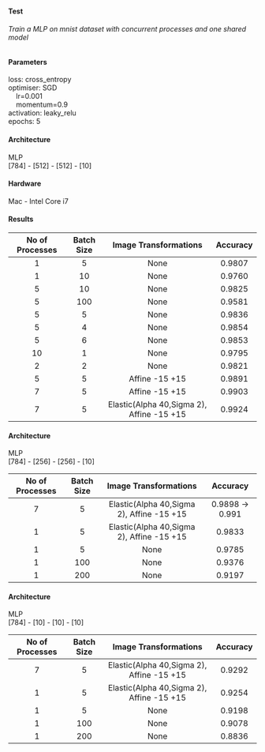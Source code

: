 #### Test 
###### Train a MLP on mnist dataset with concurrent processes and one shared model

#### Parameters
loss: cross_entropy <br>
optimiser: SGD <br> 
&nbsp;&nbsp;&nbsp;&nbsp;lr=0.001 <br> 
&nbsp;&nbsp;&nbsp;&nbsp;momentum=0.9 <br>
activation: leaky_relu <br>
epochs: 5

 
#### Architecture
MLP <br>
[784] - [512] - [512] - [10]
 
#### Hardware
Mac - Intel Core i7


#### Results

|No of Processes|Batch Size| Image Transformations | Accuracy | 
|:-------------:|:--------:|:---------------------:|:--------:|
|      1        |   5      |         None          |  0.9807  |
|      1        |  10      |         None          |  0.9760  |
|      5        |  10      |         None          |  0.9825  |
|      5        | 100      |         None          |  0.9581  |
|      5        |   5      |         None          |  0.9836  |
|      5        |   4      |         None          |  0.9854  |
|      5        |   6      |         None          |  0.9853  |
|      10       |   1      |         None          |  0.9795  |
|      2        |   2      |         None          |  0.9821  |
|      5        |   5      |   Affine -15 +15      |  0.9891  |
|      7        |   5      |   Affine -15 +15      |  0.9903  |
|      7        |   5      |Elastic(Alpha 40,Sigma 2), Affine -15 +15|  0.9924  |


#### Architecture
MLP <br>
[784] - [256] - [256] - [10]

|No of Processes|Batch Size| Image Transformations | Accuracy | 
|:-------------:|:--------:|:---------------------:|:--------:|
|      7        |   5      | Elastic(Alpha 40,Sigma 2), Affine -15 +15|  0.9898 -> 0.991  |
|      1        |   5      | Elastic(Alpha 40,Sigma 2), Affine -15 +15|   0.9833  |
|      1        |   5      | None |   0.9785  |
|      1        |   100      | None |   0.9376  |
|      1        |   200      | None |   0.9197  |



#### Architecture
MLP <br>
[784] - [10] - [10] - [10]

|No of Processes|Batch Size| Image Transformations | Accuracy | 
|:-------------:|:--------:|:---------------------:|:--------:|
|      7        |   5      | Elastic(Alpha 40,Sigma 2), Affine -15 +15|  0.9292  |
|      1        |   5      | Elastic(Alpha 40,Sigma 2), Affine -15 +15|  0.9254  |
|      1        |   5      | None|  0.9198  |
|      1        |   100    | None|  0.9078  |
|      1        |   200    | None|  0.8836  |
